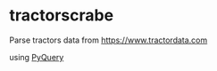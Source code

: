 # tractorscrabe
Parse tractors data from https://www.tractordata.com

using [PyQuery](https://pypi.org/project/pyquery/)
